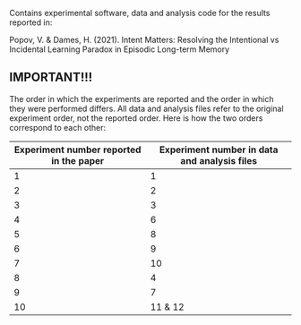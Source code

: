 Contains experimental software, data and analysis code for the results reported in:

Popov, V. & Dames, H. (2021). Intent Matters: Resolving the Intentional vs Incidental Learning Paradox in Episodic Long-term Memory

## IMPORTANT!!!

The order in which the experiments are reported and the order in which they were performed differs. All data and analysis files refer to the original experiment order, not the reported order. Here is how the two orders correspond to each other:


| Experiment number reported in the paper | Experiment number in data and analysis files |
|-----------------------------------------|----------------------------------------------|
| 1                                       | 1                                            |
| 2                                       | 2                                            |
| 3                                       | 3                                            |
| 4                                       | 6                                            |
| 5                                       | 8                                            |
| 6                                       | 9                                            |
| 7                                       | 10                                           |
| 8                                       | 4                                            |
| 9                                       | 7                                            |
| 10                                      | 11 & 12                                      |